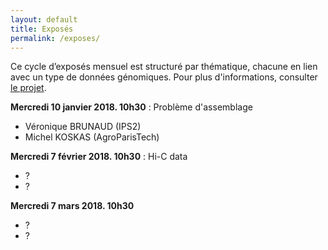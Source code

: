 ```yaml
---
layout: default
title: Exposés
permalink: /exposes/
---
```


Ce cycle d’exposés mensuel est structuré par thématique, chacune en lien avec un type de données génomiques. Pour plus d'informations, consulter [le projet](projet.md).

**Mercredi 10 janvier 2018. 10h30** : Problème d'assemblage
- Véronique BRUNAUD (IPS2)
- Michel KOSKAS (AgroParisTech)

**Mercredi 7 février 2018. 10h30** : Hi-C data
- ?
- ?

**Mercredi 7 mars 2018. 10h30**
- ?
- ?

